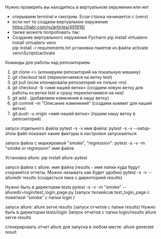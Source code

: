 Нужно проверить вы находитесь в вертуальном окружении или нет
- открываем terminal и смотрим. Есои строка начинается с (venv)
- если нет то создаем вертуальное окружение https://habr.com/ru/articles/491916/
- также можете попробовать так:
- Создание виртуального окружения Pycharm
pip install virtualenv
install virtualenv venv  
pip install -r requirements.txt установка пакетов из файла
activate  venv\Scripts\activate


Команды для работы над репозиторием
1. git clone <> (клонируем репозиторий на локальную машину)
2. git checkout test (переключаемся на ветку test)
3. git pull (если клонировали репозиторий не только что)
4. git checkout -b <имя нашей ветки> (создаем новую ветку для работы из ветки test и сразу переключаемся на нее)
5. git add . (добавляем изменения в нашу ветку)
6. git commit -m "Описание изменений" (создаем коммит для нашей ветки)
7. git push -u origin <имя нашей ветки> (пушим нашу ветку в репозиторий)

запуск отдельного файла pytest -s -v имя файла:
pytest -s -v --setup-show файл покажит какие фиктуры и настройки запускаються

запуск файла с маркировкой "smoke", "regression":
pytest -s -v -m "smoke or regression" имя файла

Установка allure:
pip install allure-pytest

запуск файла с allure:
 имя файла (results - имя папки куда будут сохранятся отчеты. Можно называть как будет удобно)
pytest -s -v --alluredir results (создасться пака с директорией results)

Нужно быть в директории tests
pytest -s -v -m "smoke" --alluredir=login/test_login_page.py (запуск тескейсов test_login_page
                                                              с пометкой "smoke" c папки login )


запуск allure:
allure serve results (запуск отчетов с папки results)
Нужно быть в директории tests/login
Запуск отчетов с папки login/results
allure serve results

сгенерировать отчет allure для запуска в любом месте:
allure generate result
   
